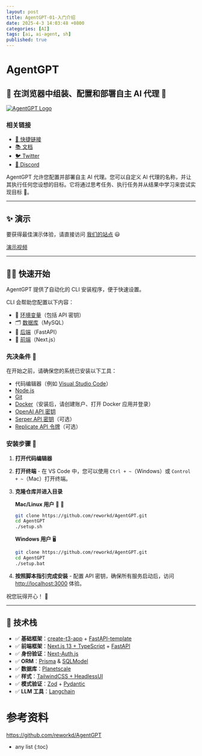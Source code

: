 ```yaml
---
layout: post
title: AgentGPT-01-入门介绍
date: 2025-4-3 14:03:48 +0800
categories: [AI]
tags: [ai, ai-agent, sh]
published: true
---
```


# AgentGPT

## 🤖 在浏览器中组装、配置和部署自主 AI 代理 🤖

[![AgentGPT Logo](https://raw.githubusercontent.com/reworkd/AgentGPT/main/next/public/banner.png)](https://agentgpt.reworkd.ai)

### 相关链接

- [🔗 快捷链接](https://agentgpt.reworkd.ai)
- [📚 文档](https://reworkd.ai/docs)
- [🐦 Twitter](https://twitter.com/reworkdai)
- [📢 Discord](https://discord.gg/gcmNyAAFfV)

AgentGPT 允许您配置并部署自主 AI 代理。您可以自定义 AI 代理的名称，并让其执行任何您设想的目标。它将通过思考任务、执行任务并从结果中学习来尝试实现目标 🚀。

---

## ✨ 演示

要获得最佳演示体验，请直接访问 [我们的站点](https://agentgpt.reworkd.ai) 😃

[演示视频](https://github.com/reworkd/AgentGPT/assets/50181239/5348e44a-29a5-4280-a06b-fe1429a8d99e)

---

## 👨‍🚀 快速开始

AgentGPT 提供了自动化的 CLI 安装程序，便于快速设置。

CLI 会帮助您配置以下内容：
- 🔐 [环境变量](https://github.com/reworkd/AgentGPT/blob/main/.env.example)（包括 API 密钥）
- 🗂️ [数据库](https://github.com/reworkd/AgentGPT/tree/main/db)（MySQL）
- 🤖 [后端](https://github.com/reworkd/AgentGPT/tree/main/platform)（FastAPI）
- 🎨 [前端](https://github.com/reworkd/AgentGPT/tree/main/next)（Next.js）

### 先决条件 📌

在开始之前，请确保您的系统已安装以下工具：
- 代码编辑器（例如 [Visual Studio Code](https://code.visualstudio.com/download)）
- [Node.js](https://nodejs.org/en/download)
- [Git](https://git-scm.com/downloads)
- [Docker](https://www.docker.com/products/docker-desktop)（安装后，请创建账户、打开 Docker 应用并登录）
- [OpenAI API 密钥](https://platform.openai.com/signup)
- [Serper API 密钥](https://serper.dev/signup)（可选）
- [Replicate API 令牌](https://replicate.com/signin)（可选）

### 安装步骤 🚀

1. **打开代码编辑器**
2. **打开终端** - 在 VS Code 中，您可以使用 `Ctrl + ~`（Windows）或 `Control + ~`（Mac）打开终端。
3. **克隆仓库并进入目录**

   **Mac/Linux 用户** 🍏 🐧
   ```bash
   git clone https://github.com/reworkd/AgentGPT.git
   cd AgentGPT
   ./setup.sh
   ```
   **Windows 用户** 🖥️
   ```bash
   git clone https://github.com/reworkd/AgentGPT.git
   cd AgentGPT
   ./setup.bat
   ```
4. **按照脚本指引完成安装** - 配置 API 密钥，确保所有服务启动后，访问 [http://localhost:3000](http://localhost:3000) 体验。

祝您玩得开心！ 🎉

---

## 🚀 技术栈

- ✅ **基础框架**：[create-t3-app](https://create.t3.gg) + [FastAPI-template](https://github.com/s3rius/FastAPI-template)
- ✅ **前端框架**：[Next.js 13 + TypeScript](https://nextjs.org/) + [FastAPI](https://fastapi.tiangolo.com/)
- ✅ **身份验证**：[Next-Auth.js](https://next-auth.js.org)
- ✅ **ORM**：[Prisma](https://prisma.io) & [SQLModel](https://sqlmodel.tiangolo.com/)
- ✅ **数据库**：[Planetscale](https://planetscale.com/)
- ✅ **样式**：[TailwindCSS + HeadlessUI](https://tailwindcss.com)
- ✅ **模式验证**：[Zod](https://github.com/colinhacks/zod) + [Pydantic](https://docs.pydantic.dev/)
- ✅ **LLM 工具**：[Langchain](https://github.com/hwchase17/langchain)

# 参考资料

https://github.com/reworkd/AgentGPT

* any list
{:toc}